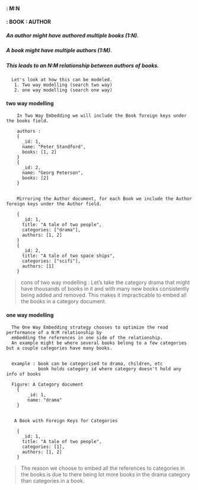 #### : M:N
#### : BOOK : AUTHOR




##### An author might have authored multiple books (1:N).
##### A book might have multiple authors (1:M).
##### This leads to an N:M relationship between authors of books. 
      Let's look at how this can be modeled.
       1. Two way modelling (search two way)
       2. one way modelling (search one way)
        
        
        
        
#### two way modelling
        
        In Two Way Embedding we will include the Book foreign keys under the books field.      
        
        authors :
        {
          _id: 1,
          name: "Peter Standford",
          books: [1, 2]
        }
        {
          _id: 2,
          name: "Georg Peterson",
          books: [2]
        }

        
        Mirroring the Author document, for each Book we include the Author foreign keys under the Author field.

        {
          _id: 1,
          title: "A tale of two people",
          categories: ["drama"],
          authors: [1, 2]
        }
        {
          _id: 2,
          title: "A tale of two space ships",
          categories: ["scifi"],
          authors: [1]
        }

>   cons of two way modelling : 
    Let’s take the category drama that might have thousands of books in it and with many new books consistently 
    being added and removed. 
    This makes it impracticable to embed all the books in a category document. 

#### one way modelling 
      
      The One Way Embedding strategy chooses to optimize the read performance of a N:M relationship by 
      embedding the references in one side of the relationship. 
      An example might be where several books belong to a few categories but a couple categories have many books.
      
      
      example : book can be categorised to drama, children, etc
                book holds category id where category doesn't hold any info of books
      
      Figure: A Category document
        {
            _id: 1,
            name: "drama"
        }


       A Book with Foreign Keys for Categories
       
        {
          _id: 1,
          title: "A tale of two people",
          categories: [1],
          authors: [1, 2]
        }


> The reason we choose to embed all the references to categories in the books is due to there being lot more books in the drama
  category than categories in a book.      


